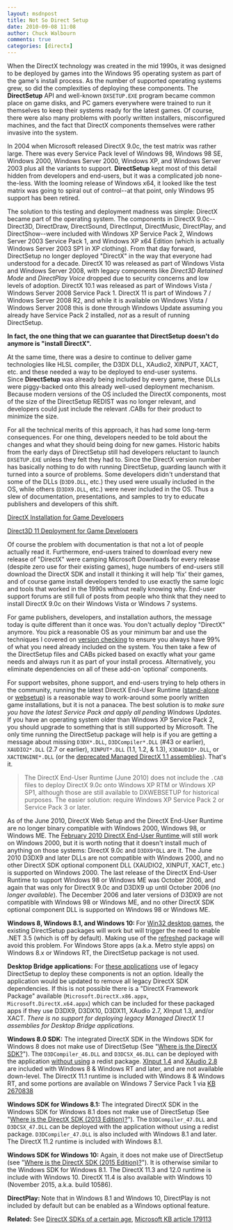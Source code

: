```yaml
---
layout: msdnpost
title: Not So Direct Setup
date: 2010-09-08 11:08
author: Chuck Walbourn
comments: true
categories: [directx]
---
```

When the DirectX technology was created in the mid 1990s, it was designed to be deployed by games into the Windows 95 operating system as part of the game's install process. As the number of supported operating systems grew, so did the complexities of deploying these components. The <strong>DirectSetup</strong> API and well-known <code>DXSETUP.EXE</code> program became common place on game disks, and PC gamers everywhere were trained to run it themselves to keep their systems ready for the latest games. Of course, there were also many problems with poorly written installers, misconfigured machines, and the fact that DirectX components themselves were rather invasive into the system.
<!--more-->

In 2004 when Microsoft released DirectX 9.0c, the test matrix was rather large. There was every Service Pack level of Windows 98, Windows 98 SE, Windows 2000, Windows Server 2000, Windows XP, and Windows Server 2003 plus all the variants to support. <strong>DirectSetup</strong> kept most of this detail hidden from developers and end-users, but it was a complicated job none-the-less. With the looming release of Windows x64, it looked like the test matrix was going to spiral out of control--at that point, only Windows 95 support has been retired.

The solution to this testing and deployment madness was simple: DirectX became part of the operating system. The components in DirectX 9.0c--Direct3D, DirectDraw, DirectSound, DirectInput, DirectMusic, DirectPlay, and DirectShow--were included with Windows XP Service Pack 2, Windows Server 2003 Service Pack 1, and Windows XP x64 Edition (which is actually Windows Server 2003 SP1 in XP clothing). From that day forward, DirectSetup no longer deployed "DirectX" in the way that everyone had understood for a decade. DirectX 10 was released as part of Windows Vista and Windows Server 2008, with legacy components like <em>Direct3D Retained Mode</em> and <em>DirectPlay Voice</em> dropped due to security concerns and low levels of adoption. DirectX 10.1 was released as part of Windows Vista / Windows Server 2008 Service Pack 1. DirectX 11 is part of Windows 7 / Windows Server 2008 R2, and while it is available on Windows Vista / Windows Server 2008 this is done through Windows Update assuming you already have Service Pack 2 installed, <em>not </em>as a result of running DirectSetup.

<strong>In fact, the one thing that we can guarantee that DirectSetup doesn't do anymore is "install DirectX".</strong>

At the same time, there was a desire to continue to deliver game technologies like HLSL compiler, the D3DX DLL, XAudio2, XINPUT, XACT, etc. and these needed a way to be deployed to end-user systems. Since <strong>DirectSetup </strong>was already being included by every game, these DLLs were piggy-backed onto this already well-used deployment mechanism. Because modern versions of the OS included the DirectX components, most of the size of the DirectSetup REDIST was no longer relevant, and developers could just include the relevant .CABs for their product to minimize the size.

For all the technical merits of this approach, it has had some long-term consequences. For one thing, developers needed to be told about the changes and what they should being doing for new games. Historic habits from the early days of DirectSetup still had developers reluctant to launch <code>DXSETUP.EXE</code> unless they felt they had to. Since the DirectX version number has basically nothing to do with running DirectSetup, guarding launch with it turned into a source of problems. Some developers didn't understand that some of the DLLs (<code>D3D9.DLL</code>, etc.) they used were usually included in the OS, while others (<code>D3DX9.DLL</code>, etc.) were never included in the OS. Thus a slew of documentation, presentations, and samples to try to educate publishers and developers of this shift.

<a href="https://docs.microsoft.com/en-us/windows/desktop/DxTechArts/directx-setup-for-game-developers">DirectX Installation for Game Developers</a>

<a href="https://docs.microsoft.com/en-us/windows/desktop/direct3darticles/direct3d11-deployment" title="Direct3D 11 Deployment for Game Developers (DirectX SDK Technical Article)">Direct3D 11 Deployment for Game Developers</a>

Of course the problem with documentation is that not a lot of people actually read it. Furthermore, end-users trained to download every new release of "DirectX" were camping Microsoft Downloads for every release (despite zero use for their existing games), huge numbers of end-users still download the DirectX SDK and install it thinking it will help 'fix' their games, and of course game install developers tended to use exactly the same logic and tools that worked in the 1990s without really knowing why. End-user support forums are still full of posts from people who think that they need to install DirectX 9.0c on their Windows Vista or Windows 7 systems.

For game publishers, developers, and installation authors, the message today is quite different than it once was. You don't actually deploy "DirectX" anymore. You pick a reasonable OS as your minimum bar and use the techniques I covered on <a href="https://walbourn.github.io/what-s-in-a-version-number/">version checking</a> to ensure you always have 99% of what you need already included on the system. You then take a few of the DirectSetup files and CABs picked based on exactly what your game needs and always run it as part of your install process. Alternatively, you eliminate dependencies on all of these add-on 'optional' components.

For support websites, phone support, and end-users trying to help others in the community, running the latest DirectX End-User Runtime (<a href="https://walbourn.github.io/dxsetup-update/">stand-alone</a> or <a href="https://walbourn.github.io/dxwebsetup-update/">websetup</a>) is a reasonable way to work-around some poorly written game installations, but it is not a panacea. The best solution is to <em>make sure you have the latest Service Pack and apply all pending Windows Updates. </em>If you have an operating system older than Windows XP Service Pack 2, you should upgrade to something that is still supported by Microsoft. The only time running the DirectSetup package will help is if you are getting a message about missing <code>D3DX*.DLL</code>, <code>D3DCompiler*.DLL</code> (#43 or earlier), <code>XAUDIO2*.DLL</code> (2.7 or earlier), <code>XINPUT*.DLL</code> (1.1, 1.2, & 1.3), <code>X3DAUDIO*.DLL</code>, or <code>XACTENGINE*.DLL</code> (or the <a href="https://walbourn.github.io/directx-and-net/">deprecated Managed DirectX 1.1 assemblies</a>). That's it.

> The DirectX End-User Runtime (June 2010) does not include the ``.CAB`` files to deploy DirectX 9.0c onto Windows XP RTM or Windows XP SP1, although those are still available to DXWEBSETUP for historical purposes. The easier solution: require Windows XP Service Pack 2 or Service Pack 3 or later.

As of the June 2010, DirectX Web Setup and the DirectX End-User Runtime are no longer binary compatible with Windows 2000, Windows 98, or Windows ME. The <a href="https://www.microsoft.com/en-us/download/details.aspx?id=9033
" title="DirectX End-User Runtime (February 2010)">February 2010 DirectX End-User Runtime </a>will still work on Windows 2000, but it is worth noting that it doesn't install much of anything on those systems: DirectX 9.0c and <code>D3DX9*DLL</code> are it. The June 2010 D3DX9 and later DLLs are not compatible with Windows 2000, and no other DirectX SDK optional component DLL (XAUDIO2, XINPUT, XACT, etc.) is supported on Windows 2000. The last release of the DirectX End-User Runtime to support Windows 98 or Windows ME was October 2006, and again that was only for DirectX 9.0c and D3DX9 up until October 2006 (<em>no longer available</em>). The December 2006 and later versions of D3DX9 are not compatible with Windows 98 or Windows ME, and no other DirectX SDK optional component DLL is supported on Windows 98 or Windows ME.

<strong>Windows 8, Windows 8.1, and Windows 10: </strong> For <a href="https://walbourn.github.io/desktop-games-on-windows-8-x">Win32 desktop games</a>, the existing DirectSetup packages will work but will trigger the need to enable .NET 3.5 (which is off by default). Making use of the <a href="https://walbourn.github.io/dxsetup-update/">refreshed</a> package will avoid this problem. For Windows Store apps (a.k.a. Metro style apps) on Windows 8.x or Windows RT, the DirectSetup package is not used.

<strong>Desktop Bridge applications:</strong> For [these applications](https://developer.microsoft.com/en-us/windows/bridges/desktop) use of legacy DirectSetup to deploy these components is not an option. Ideally the application would be updated to remove all legacy DirectX SDK dependencies. If this is not possible there is a "DirectX Framework Package" available (``Microsoft.DirectX.x86.appx``, ``Microsoft.DirectX.x64.appx``) which can be included for these packaged apps if they use D3DX9, D3DX10, D3DX11, XAudio 2.7, XInput 1.3, and/or XACT. <I>There is no support for deploying legacy Managed DirectX 1.1 assemblies for Desktop Bridge applications.</I>

<strong>Windows 8.0 SDK:</strong> The integrated DirectX SDK in the Windows SDK for Windows 8 does not make use of DirectSetup (See "<a href="https://walbourn.github.io/where-is-the-directx-sdk/">Where is the DirectX SDK?</a>"). The <code>D3DCompiler_46.DLL</code> and <code>D3DCSX_46.DLL</code> can be deployed with the application <a href="https://walbourn.github.io/hlsl-fxc-and-d3dcompile/">without using</a> a redist package. <a href="https://walbourn.github.io/xinput-and-windows-8/">XInput 1.4</a> and <a href="https://walbourn.github.io/xaudio2-and-windows-8/">XAudio 2.8</a> are included with Windows 8 & Windows RT and later, and are not available down-level. The DirectX 11.1 runtime is included with Windows 8 & Windows RT, and some portions are available on Windows 7 Service Pack 1 via <a href="https://walbourn.github.io/directx-11-1-and-windows-7/">KB 2670838</a>

<strong>Windows SDK for Windows 8.1:</strong> The integrated DirectX SDK in the Windows SDK for Windows 8.1 does not make use of DirectSetup (See "<a href="https://walbourn.github.io/where-is-the-directx-sdk-2013-edition/">Where is the DirectX SDK (2013 Edition)?</a>"). The <code>D3DCompiler_47.DLL</code> and <code>D3DCSX_47.DLL</code> can be deployed with the application without using a redist package. <code>D3DCompiler_47.DLL</code> is also included with Windows 8.1 and later. The DirectX 11.2 runtime is included with Windows 8.1.

<strong>Windows SDK for Windows 10:</strong> Again, it does not make use of DirectSetup (see "<a href="https://walbourn.github.io/where-is-the-directx-sdk-2015-edition/">Where is the DirectX SDK (2015 Edition)?</a>"). It is otherwise similar to the Windows SDK for Windows 8.1. The DirectX 11.3 and 12.0 runtime is include with Windows 10. DirectX 11.4 is also available with Windows 10 (November 2015, a.k.a. build 10586).

<strong>DirectPlay: </strong> Note that in Windows 8.1 and Windows 10, DirectPlay is not included by default but can be enabled as a Windows optional feature.

<strong>Related:</strong> See <a href="https://walbourn.github.io/directx-sdks-of-a-certain-age/">DirectX SDKs of a certain age</a>, <a href="https://support.microsoft.com/en-us/help/179113/how-to-install-the-latest-version-of-directx">Microsoft KB article 179113</a>
